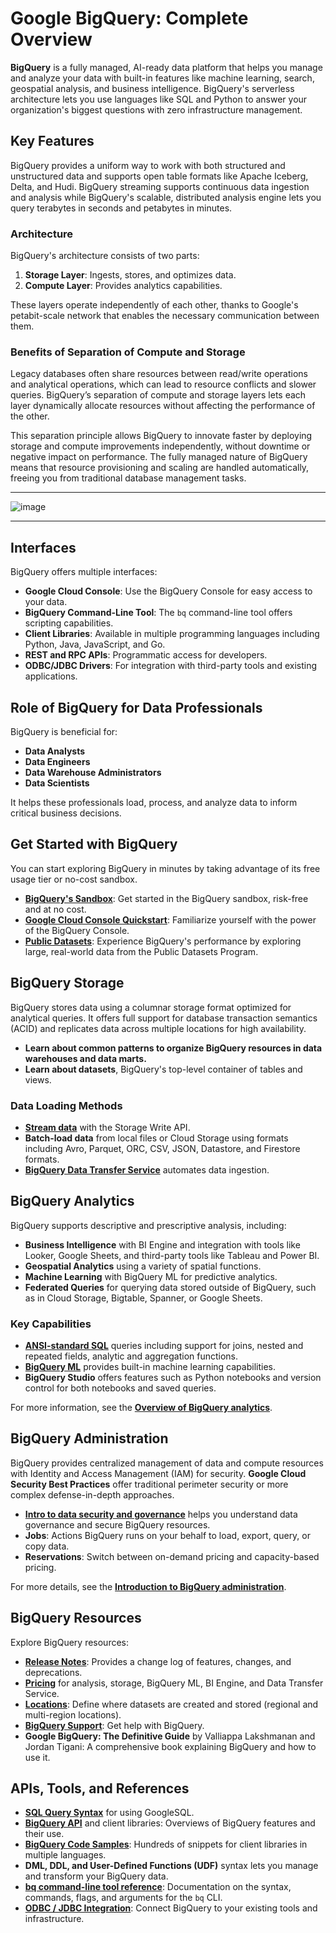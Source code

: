 # Google BigQuery: Complete Overview

**BigQuery** is a fully managed, AI-ready data platform that helps you manage and analyze your data with built-in features like machine learning, search, geospatial analysis, and business intelligence. BigQuery's serverless architecture lets you use languages like SQL and Python to answer your organization's biggest questions with zero infrastructure management.

## Key Features
BigQuery provides a uniform way to work with both structured and unstructured data and supports open table formats like Apache Iceberg, Delta, and Hudi. BigQuery streaming supports continuous data ingestion and analysis while BigQuery's scalable, distributed analysis engine lets you query terabytes in seconds and petabytes in minutes.

### Architecture
BigQuery's architecture consists of two parts:
1. **Storage Layer**: Ingests, stores, and optimizes data.
2. **Compute Layer**: Provides analytics capabilities.

These layers operate independently of each other, thanks to Google's petabit-scale network that enables the necessary communication between them.

### Benefits of Separation of Compute and Storage
Legacy databases often share resources between read/write operations and analytical operations, which can lead to resource conflicts and slower queries. BigQuery’s separation of compute and storage layers lets each layer dynamically allocate resources without affecting the performance of the other.

This separation principle allows BigQuery to innovate faster by deploying storage and compute improvements independently, without downtime or negative impact on performance. The fully managed nature of BigQuery means that resource provisioning and scaling are handled automatically, freeing you from traditional database management tasks.

---

![image](https://github.com/user-attachments/assets/daa4ac31-226c-4786-a828-905bf550b82c)

---

## Interfaces
BigQuery offers multiple interfaces:
- **Google Cloud Console**: Use the BigQuery Console for easy access to your data.
- **BigQuery Command-Line Tool**: The `bq` command-line tool offers scripting capabilities.
- **Client Libraries**: Available in multiple programming languages including Python, Java, JavaScript, and Go.
- **REST and RPC APIs**: Programmatic access for developers.
- **ODBC/JDBC Drivers**: For integration with third-party tools and existing applications.

## Role of BigQuery for Data Professionals
BigQuery is beneficial for:
- **Data Analysts**
- **Data Engineers**
- **Data Warehouse Administrators**
- **Data Scientists**

It helps these professionals load, process, and analyze data to inform critical business decisions.

## Get Started with BigQuery
You can start exploring BigQuery in minutes by taking advantage of its free usage tier or no-cost sandbox.

- **[BigQuery's Sandbox](https://cloud.google.com/bigquery/docs/sandbox)**: Get started in the BigQuery sandbox, risk-free and at no cost.
- **[Google Cloud Console Quickstart](https://cloud.google.com/bigquery/quickstart-console)**: Familiarize yourself with the power of the BigQuery Console.
- **[Public Datasets](https://cloud.google.com/bigquery/public-data)**: Experience BigQuery's performance by exploring large, real-world data from the Public Datasets Program.

## BigQuery Storage
BigQuery stores data using a columnar storage format optimized for analytical queries. It offers full support for database transaction semantics (ACID) and replicates data across multiple locations for high availability.

- **Learn about common patterns to organize BigQuery resources in data warehouses and data marts.**  
- **Learn about datasets**, BigQuery's top-level container of tables and views.
  
### Data Loading Methods
- **[Stream data](https://cloud.google.com/bigquery/docs/reference/storage/)** with the Storage Write API.
- **Batch-load data** from local files or Cloud Storage using formats including Avro, Parquet, ORC, CSV, JSON, Datastore, and Firestore formats.
- **[BigQuery Data Transfer Service](https://cloud.google.com/bigquery-transfer/)** automates data ingestion.

## BigQuery Analytics
BigQuery supports descriptive and prescriptive analysis, including:
- **Business Intelligence** with BI Engine and integration with tools like Looker, Google Sheets, and third-party tools like Tableau and Power BI.
- **Geospatial Analytics** using a variety of spatial functions.
- **Machine Learning** with BigQuery ML for predictive analytics.
- **Federated Queries** for querying data stored outside of BigQuery, such as in Cloud Storage, Bigtable, Spanner, or Google Sheets.

### Key Capabilities
- **[ANSI-standard SQL](https://cloud.google.com/bigquery/docs/reference/standard-sql/query-syntax)** queries including support for joins, nested and repeated fields, analytic and aggregation functions.
- **[BigQuery ML](https://cloud.google.com/bigquery-ml)** provides built-in machine learning capabilities.
- **BigQuery Studio** offers features such as Python notebooks and version control for both notebooks and saved queries.
  
For more information, see the **[Overview of BigQuery analytics](https://cloud.google.com/bigquery/docs/)**.

## BigQuery Administration
BigQuery provides centralized management of data and compute resources with Identity and Access Management (IAM) for security. **Google Cloud Security Best Practices** offer traditional perimeter security or more complex defense-in-depth approaches.

- **[Intro to data security and governance](https://cloud.google.com/security/)** helps you understand data governance and secure BigQuery resources.
- **Jobs**: Actions BigQuery runs on your behalf to load, export, query, or copy data.
- **Reservations**: Switch between on-demand pricing and capacity-based pricing.

For more details, see the **[Introduction to BigQuery administration](https://cloud.google.com/bigquery/docs/administration-intro)**.

## BigQuery Resources
Explore BigQuery resources:

- **[Release Notes](https://cloud.google.com/bigquery/docs/release-notes)**: Provides a change log of features, changes, and deprecations.
- **[Pricing](https://cloud.google.com/bigquery/pricing)** for analysis, storage, BigQuery ML, BI Engine, and Data Transfer Service.
- **[Locations](https://cloud.google.com/bigquery/docs/locations)**: Define where datasets are created and stored (regional and multi-region locations).
- **[BigQuery Support](https://cloud.google.com/bigquery/docs/getting-support)**: Get help with BigQuery.
- **Google BigQuery: The Definitive Guide** by Valliappa Lakshmanan and Jordan Tigani: A comprehensive book explaining BigQuery and how to use it.

## APIs, Tools, and References
- **[SQL Query Syntax](https://cloud.google.com/bigquery/docs/reference/standard-sql/query-syntax)** for using GoogleSQL.
- **[BigQuery API](https://cloud.google.com/bigquery/docs/reference/rest/)** and client libraries: Overviews of BigQuery features and their use.
- **[BigQuery Code Samples](https://cloud.google.com/bigquery/docs/samples)**: Hundreds of snippets for client libraries in multiple languages.
- **DML, DDL, and User-Defined Functions (UDF)** syntax lets you manage and transform your BigQuery data.
- **[bq command-line tool reference](https://cloud.google.com/bigquery/docs/reference/bq-cli-reference)**: Documentation on the syntax, commands, flags, and arguments for the `bq` CLI.
- **[ODBC / JDBC Integration](https://cloud.google.com/bigquery/docs/reference/odbc-jdbc-drivers)**: Connect BigQuery to your existing tools and infrastructure.
